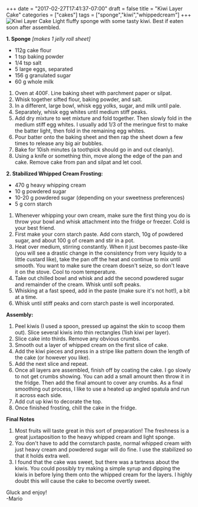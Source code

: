 +++
date = "2017-02-27T17:41:37-07:00"
draft = false
title = "Kiwi Layer Cake"
categories = ["cakes"]
tags = ["sponge","kiwi","whippedcream"]
+++
![Kiwi Layer Cake](https://i.redd.it/nzt6xc6ifoiy.jpg)
Light fluffy sponge with some tasty kiwi. Best if eaten soon after assembled.

**1. Sponge** *[makes 1 jelly roll sheet]*

- 112g cake flour  
- 1 tsp baking powder  
- 1/4 tsp salt  
- 5 large eggs, separated  
- 156 g granulated sugar  
- 60 g whole milk  

1. Oven at 400F. Line baking sheet with parchment paper or silpat.  
2. Whisk together sifted flour, baking powder, and salt.  
3. In a different, large bowl, whisk egg yolks, sugar, and milk until pale.  
4. Separately, whisk egg whites until medium stiff peaks.  
5. Add dry mixture to wet mixture and fold together. Then slowly fold in the medium stiff egg whites. I usually add 1/3 of the meringue first to make the batter light, then fold in the remaining egg whites.    
6. Pour batter onto the baking sheet and then rap the sheet down a few times to release any big air bubbles.  
7. Bake for 10ish minutes (a toothpick should go in and out cleanly).  
8. Using a knife or something thin, move along the edge of the pan and cake. Remove cake from pan and silpat and let cool.   

**2. Stabilized Whipped Cream Frosting:**  

- 470 g heavy whipping cream  
- 10 g powdered sugar  
- 10-20 g powdered sugar (depending on your sweetness preferences)  
- 5 g corn starch  

1. Whenever whipping your own cream, make sure the first thing you do is throw your bowl and whisk attachment into the fridge or freezer. Cold is your best friend.  
2. First make your corn starch paste. Add corn starch, 10g of powdered sugar, and about 100 g of cream and stir in a pot.  
3. Heat over medium, stirring constantly. When it just becomes paste-like (you will see a drastic change in the consistency from very liquidy to a little custard like), take the pan off the heat and continue to mix until smooth. You want to make sure the cream doesn't seize, so don't leave it on the stove. Cool to room temperature.    
3. Take out chilled bowl and whisk and add the second powdered sugar and remainder of the cream. Whisk until soft peaks.  
4. Whisking at a fast speed, add in the paste (make sure it's not hot!), a bit at a time.
5. Whisk until stiff peaks and corn starch paste is well incorporated.  

**Assembly:**  

1. Peel kiwis (I used a spoon, pressed up against the skin to scoop them out). Slice several kiwis into thin rectangles (1ish kiwi per layer).  
2. Slice cake into thirds. Remove any obvious crumbs.  
3. Smooth out a layer of whipped cream on the first slice of cake.  
4. Add the kiwi pieces and press in a stripe like pattern down the length of the cake (or however you like).  
5. Add the next slice and repeat.  
6. Once all layers are assembled, finish off by coating the cake. I go slowly to not get crumbs showing. You can add a small amount then throw it in the fridge. Then add the final amount to cover any crumbs. As a final smoothing out process, I like to use a heated up angled spatula and run it across each side.  
7. Add cut up kiwi to decorate the top.  
8. Once finished frosting, chill the cake in the fridge.  

**Final Notes**

1. Most fruits will taste great in this sort of preparation! The freshness is a great juxtaposition to the heavy whipped cream and light sponge.  
2. You don't have to add the cornstarch paste, normal whipped cream with just heavy cream and powdered sugar will do fine. I use the stabilized so that it holds extra well.  
3. I found that the cake was sweet, but there was a tartness about the kiwis. You could possibly try making a simple syrup and dipping the kiwis in before lying them onto the whipped cream for the layers. I highly doubt this will cause the cake to become overtly sweet.  

Gluck and enjoy!  
-Mario

